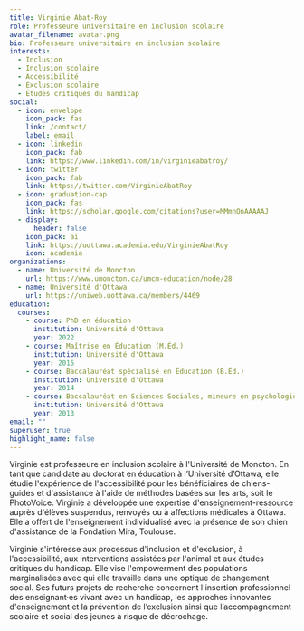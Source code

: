 ```yaml
---
title: Virginie Abat-Roy
role: Professeure universitaire en inclusion scolaire
avatar_filename: avatar.png
bio: Professeure universitaire en inclusion scolaire
interests:
  - Inclusion
  - Inclusion scolaire
  - Accessibilité
  - Exclusion scolaire
  - Études critiques du handicap
social:
  - icon: envelope
    icon_pack: fas
    link: /contact/
    label: email
  - icon: linkedin
    icon_pack: fab
    link: https://www.linkedin.com/in/virginieabatroy/
  - icon: twitter
    icon_pack: fab
    link: https://twitter.com/VirginieAbatRoy
  - icon: graduation-cap
    icon_pack: fas
    link: https://scholar.google.com/citations?user=MMmnOnAAAAAJ
  - display:
      header: false
    icon_pack: ai
    link: https://uottawa.academia.edu/VirginieAbatRoy
    icon: academia
organizations:
  - name: Université de Moncton
    url: https://www.umoncton.ca/umcm-education/node/28
  - name: Université d'Ottawa
    url: https://uniweb.uottawa.ca/members/4469
education:
  courses:
    - course: PhD en éducation
      institution: Université d'Ottawa
      year: 2022
    - course: Maîtrise en Éducation (M.Éd.)
      institution: Université d'Ottawa
      year: 2015
    - course: Baccalauréat spécialisé en Éducation (B.Éd.)
      institution: Université d'Ottawa
      year: 2014
    - course: Baccalauréat en Sciences Sociales, mineure en psychologie (B.Sc.Soc.)
      institution: Université d'Ottawa
      year: 2013
email: ""
superuser: true
highlight_name: false
---
```

Virginie est professeure en inclusion scolaire à l'Université de Moncton. En tant que candidate au doctorat en éducation à l’Université d’Ottawa, elle étudie l'expérience de l'accessibilité pour les bénéficiaires de chiens-guides et d'assistance à l'aide de méthodes basées sur les arts, soit le PhotoVoice. Virginie a développée une expertise d'enseignement-ressource auprès d'élèves suspendus, renvoyés ou à affections médicales à Ottawa. Elle a offert de l'enseignement individualisé avec la présence de son chien d'assistance de la Fondation Mira, Toulouse.

Virginie s'intéresse aux processus d'inclusion et d'exclusion, à l'accessibilité, aux interventions assistées par l'animal et aux études critiques du handicap. Elle vise l'empowerment des populations marginalisées avec qui elle travaille dans une optique de changement social. Ses futurs projets de recherche concernent l'insertion professionnel des enseignant·es vivant avec un handicap, les approches innovantes d'enseignement et la prévention de l’exclusion ainsi que l’accompagnement scolaire et social des jeunes à risque de décrochage.